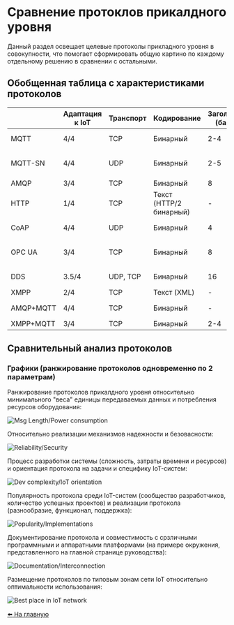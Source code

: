 # Сравнение протоклов прикалдного уровня

Данный раздел освещает целевые протоколы прикладного уровня в совокупности, что помогает сформировать общую картино по каждому отдельному решению в сравнении с остальными.

## Обобщенная таблица с характеристиками протоколов

|           | Адаптация к IoT | Транспорт | Кодирование             | Заголовок (байт) | Архитектура      | Взаимодействия                                   | Асинхронность | Участок сети                 | Надежность                  | Безопасность                    | Качество реализаций | Простота разработки |
|-----------|-----------------|-----------|-------------------------|------------------|------------------|--------------------------------------------------|---------------|------------------------------|-----------------------------|---------------------------------|---------------------|---------------------|
| MQTT      | 4/4             | TCP       | Бинарный                | 2-4              | Pub/Sub          | Client/Broker                                    | +             | Client2Server                | QoS 0, 1, 2                 | TLS/SSL, Login/Password         | 4/4                 | 4/4                 |
| MQTT-SN   | 4/4             | UDP       | Бинарный                | 2-5              | Pub/Sub          | Client/Gateway -> MQTT-broker (централизованная) | +             | Client2Client                | QoS -1, 0, 1, 2             | DTLS, MQTT Auth                 | 2/4                 | 3/4                 |
| AMQP      | 3/4             | TCP       | Бинарный                | 8                | Pub/Sub          | Client/Broker                                    | +             | Server2Server                | Аналог QoS 0, 1             | TLS/SSL, SASL                   | 3/4                 | 4/4                 |
| HTTP      | 1/4             | TCP       | Текст (HTTP/2 бинарный) | -                | Req/Res          | Client/Server                                    | -             | Client2Server                | TCP                         | TLS/SSL, auth Basic/Digest/NTLM | 4/4                 | 4/4                 |
| CoAP      | 4/4             | UDP       | Бинарный                | 4                | Req/Res          | Client/Server                                    | +             | Client2Server, Client2Client | QoS 0, 1; децентрализация   | DTLS, стороння аутентификация   | 3/4                 | 3/4                 |
| OPC UA    | 3/4             | TCP       | Бинарный                | 8                | Req/Res          | Client/Server                                    | +             | Client2Server                | TCP + собственные механизмы | TLS, Login/Password             | 2/4                 | 2/4                 |
| DDS       | 3.5/4           | UDP, TCP  | Бинарный                | 16               | Pub/Sub, Req/Res | Client/Client                                    | +             | Client2Client                | 23 уровня QoS               | TLS/DTLS, своя аутентификация   | 2/4                 | 1/4                 |
| XMPP      | 2/4             | TCP       | Текст (XML)             | -                | Req/Res          | Client/Server                                    | +             | Client2Server                | TCP                         | TLS, SASL                       | 1/4                 | 2/4                 |
| AMQP+MQTT | 4/4             | TCP       | Бинарный                | -                | Pub/Sub          | Client/Broker                                    | +             | Client2Server, Server2Server | QoS 0, 1                    | TLS, SASL?                      | 4/4                 | 4/4                 |
| XMPP+MQTT | 3/4             | TCP       | Бинарный                | 2-4              | Pub/Sub          | Client/Server                                    | +             | Client2Server                | QoS 0, 1, 2                 | TLS, SASL?                      | 4/4                 | 3/4                 |

## Сравнительный анализ протоколов

### Графики (ранжирование протоколов одновременно по 2 параметрам)

Ранжирование протоколов прикалдного уровня относительно минимального "веса" единицы передаваемых данных и потребления ресурсов оборудования:

![Msg Length/Power consumption](../media/comparative/power.png)

Относительно реализации механизмов надежности и безовасности:

![Reliability/Security](../media/comparative/relisec.png)

Процесс разработки системы (сложность, затраты времени и ресурсов) и ориентация протокола на задачи и специфику IoT-систем:

![Dev complexity/IoT orientation](../media/comparative/iotorient.png)

Популярность протокола среди IoT-систем (сообщество разработчиков, количество успешных проектов) и реализации протокола (разнообразие, функционал, поддержка):

![Popularity/Implementations](../media/comparative/impl.png)

Документирование протокола и совместимость с срзличными программными и аппаратными платформами (на примере окружения, представленного на главной странице руководства):

![Documentation/Interconnection](../media/comparative/aopo.png)

Размещение протоколов по типовым зонам сети IoT относительно оптимальности использования:

![Best place in IoT network](../media/comparative/netplace.png)

[:arrow_left: На главную](/README.md)